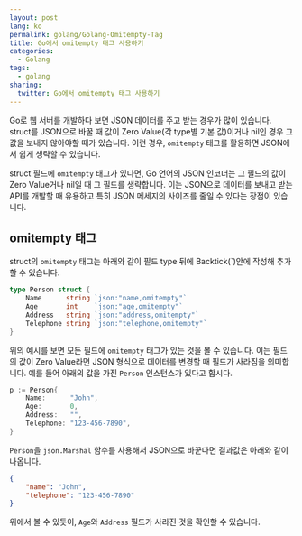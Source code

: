 ```yaml
---
layout: post
lang: ko
permalink: golang/Golang-Omitempty-Tag
title: Go에서 omitempty 태그 사용하기
categories:
  - Golang
tags:
  - golang
sharing:
  twitter: Go에서 omitempty 태그 사용하기
---
```


Go로 웹 서버를 개발하다 보면 JSON 데이터를 주고 받는 경우가 많이 있습니다. struct를 JSON으로 바꿀 때 값이 Zero Value(각 type별 기본 값)이거나 nil인 경우 그 값을 보내지 않아야할 때가 있습니다. 이런 경우, `omitempty` 태그를 활용하면 JSON에서 쉽게 생략할 수 있습니다.

struct 필드에 `omitempty` 태그가 있다면, Go 언어의 JSON 인코더는 그 필드의 값이 Zero Value거나 nil일 때 그 필드를 생략합니다. 이는 JSON으로 데이터를 보내고 받는 API를 개발할 때 유용하고 특히 JSON 메세지의 사이즈를 줄일 수 있다는 장점이 있습니다.

## omitempty 태그

struct의 `omitempty` 태그는 아래와 같이 필드 type 뒤에 Backtick(`)안에 작성해 추가할 수 있습니다.

```go
type Person struct {
    Name      string `json:"name,omitempty"`
    Age       int    `json:"age,omitempty"`
    Address   string `json:"address,omitempty"`
    Telephone string `json:"telephone,omitempty"`
}
```

위의 예시를 보면 모든 필드에 `omitempty` 태그가 있는 것을 볼 수 있습니다. 이는 필드의 값이 Zero Value라면 JSON 형식으로 데이터를 변경할 때 필드가 사라짐을 의미합니다. 예를 들어 아래의 값을 가진 `Person` 인스턴스가 있다고 합시다.

```go
p := Person{
    Name:      "John",
    Age:       0,
    Address:   "",
    Telephone: "123-456-7890",
}
```

`Person`을 `json.Marshal` 함수를 사용해서 JSON으로 바꾼다면 결과값은 아래와 같이 나옵니다.

```json
{
    "name": "John",
    "telephone": "123-456-7890"
}
```

위에서 볼 수 있듯이, `Age`와 `Address` 필드가 사라진 것을 확인할 수 있습니다.
